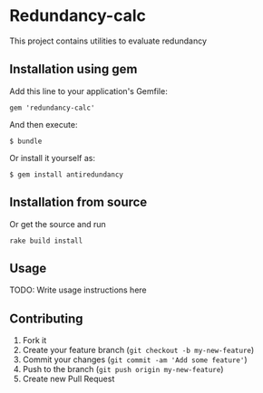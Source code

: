 # Redundancy-calc

This project contains utilities to evaluate redundancy

## Installation using gem

Add this line to your application's Gemfile:

    gem 'redundancy-calc'

And then execute:

    $ bundle

Or install it yourself as:

    $ gem install antiredundancy

## Installation from source

Or get the source and run
	
	rake build install

## Usage

TODO: Write usage instructions here

## Contributing

1. Fork it
2. Create your feature branch (`git checkout -b my-new-feature`)
3. Commit your changes (`git commit -am 'Add some feature'`)
4. Push to the branch (`git push origin my-new-feature`)
5. Create new Pull Request
